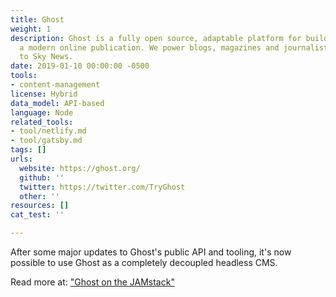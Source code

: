 ```yaml
---
title: Ghost
weight: 1
description: Ghost is a fully open source, adaptable platform for building and running
  a modern online publication. We power blogs, magazines and journalists from Zappos
  to Sky News.
date: 2019-01-10 00:00:00 -0500
tools:
- content-management
license: Hybrid
data_model: API-based
language: Node
related_tools:
- tool/netlify.md
- tool/gatsby.md
tags: []
urls:
  website: https://ghost.org/
  github: ''
  twitter: https://twitter.com/TryGhost
  other: ''
resources: []
cat_test: ''

---
```

After some major updates to Ghost's public API and tooling, it's now possible to use Ghost as a completely decoupled headless CMS.

Read more at: ["Ghost on the JAMstack"](https://blog.ghost.org/jamstack/)